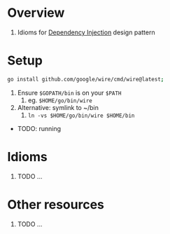 # Overview
1. Idioms for [Dependency Injection](https://en.wikipedia.org/wiki/Dependency_injection) design pattern


# Setup
```sh
go install github.com/google/wire/cmd/wire@latest;
```
1. Ensure `$GOPATH/bin` is on your `$PATH`
    1. eg. `$HOME/go/bin/wire`
1. Alternative: symlink to ~/bin
    1. `ln -vs $HOME/go/bin/wire $HOME/bin`


- TODO: running

# Idioms
1. TODO ...


# Other resources
1. TODO ...
